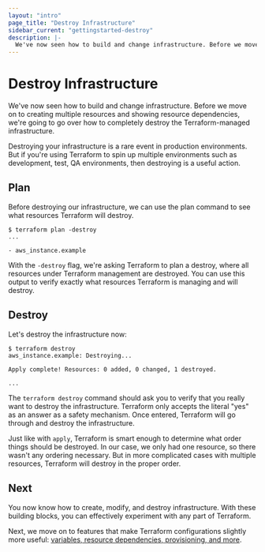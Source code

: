 ```yaml
---
layout: "intro"
page_title: "Destroy Infrastructure"
sidebar_current: "gettingstarted-destroy"
description: |-
  We've now seen how to build and change infrastructure. Before we move on to creating multiple resources and showing resource dependencies, we're going to go over how to completely destroy the Terraform-managed infrastructure.
---
```


# Destroy Infrastructure

We've now seen how to build and change infrastructure. Before we
move on to creating multiple resources and showing resource
dependencies, we're going to go over how to completely destroy
the Terraform-managed infrastructure.

Destroying your infrastructure is a rare event in production
environments. But if you're using Terraform to spin up multiple
environments such as development, test, QA environments, then
destroying is a useful action.

## Plan

Before destroying our infrastructure, we can use the plan command
to see what resources Terraform will destroy.

```
$ terraform plan -destroy
...

- aws_instance.example
```

With the `-destroy` flag, we're asking Terraform to plan a destroy,
where all resources under Terraform management are destroyed. You can
use this output to verify exactly what resources Terraform is managing
and will destroy.

## Destroy

Let's destroy the infrastructure now:

```
$ terraform destroy
aws_instance.example: Destroying...

Apply complete! Resources: 0 added, 0 changed, 1 destroyed.

...
```

The `terraform destroy` command should ask you to verify that you
really want to destroy the infrastructure. Terraform only accepts the
literal "yes" as an answer as a safety mechanism. Once entered, Terraform
will go through and destroy the infrastructure.

Just like with `apply`, Terraform is smart enough to determine what order
things should be destroyed. In our case, we only had one resource, so there
wasn't any ordering necessary. But in more complicated cases with multiple
resources, Terraform will destroy in the proper order.

## Next

You now know how to create, modify, and destroy infrastructure.
With these building blocks, you can effectively experiment with
any part of Terraform.

Next, we move on to features that make Terraform configurations
slightly more useful: [variables, resource dependencies, provisioning,
and more](/intro/getting-started/dependencies.html).
